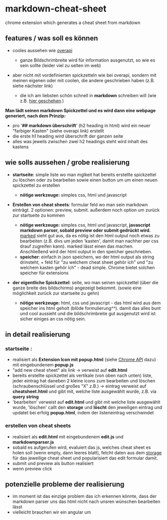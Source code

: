 # markdown-cheat-sheet
chrome extension which generates a cheat sheet from markdown

## features / was soll es können

* cooles aussehen wie <a href="http://overapi.com/git/">overapi</a>
  * ganze Bildschrimbreite wird für information ausgenutzt, so wie es sein sollte (leider viel zu selten im web)
  
* aber nicht mit vordefinierten spickzetteln wie bei overapi, sondern mit meinen eigenen oder mit coolen, die andere geschrieben haben (z.B. siehe nächster link) 
  * die ich am liebsten schön schnell in **markdown** schreiben will (wie z.B. <a href="https://github.com/tiimgreen/github-cheat-sheet/blob/master/README.md">hier geschehen</a>.)

**Man lädt seinen markdown Spickzettel und es wird dann eine webpage generiert, nach dem Prinzip:**
  * pro '**## markdown überschrift**' (h2 heading in html) wird ein neuer "farbiger Kasten" (siehe overapi link) erstellt
  * die erste h1 heading wird überschrift der ganzen seite
  * alles was jeweils zwischen zwei h2 headings steht wird inhalt des kastens

## wie solls aussehen / grobe realisierung

* **startseite**: simple liste wo man mglkeit hat bereits erstellte spickzettel zu löschen oder zu bearbeiten sowie einen button um 
um einen neuen spickzettel zu erstellen
  * **nötige werkzeuge:** simples css, html und javascript
  
* **Erstellen von cheat sheets**: formular feld wo man sein markdown einträgt. 2 optionen: preview, submit. außerdem noch option um zurück zur 
startseite zu kommen
  * **nötige werkzeuge:** simples css, html und javascript, **javascript markdown parser, sobald preview oder submit gedrückt wird.**  
  <a href="https://github.com/chjj/marked">marked</a> sieht gut aus, da es nötig ist den html output noch etwas zu bearbeiten
  (z.B. divs um jeden 'kasten', damit man nachher per css drauf zugreifen kann). marked lässt einen das machen.
  Anschließend wird der html output in den speicher geschrieben.   
  * **speicher**: einfach in json speichern, wo der html output als string drinsteht, + feld für "zu welchem cheat sheet
  gehör ich" und "zu welchem kasten gehör ich" - dead simple. Chrome bietet solchen speicher für extensions
  
* **der eigentliche Spickzettel**: seite, wo man seinen spickzettel (über die ganze breite des bildschirms) angezeigt bekommt.
(sowie eine möglichkeit zurück zur startseite zu gehn)
  * **nötige werkzeuge:** html, css und javascript - das html wird aus dem speicher ins html geholt (blöde formulierung^^).
  damit das alles bunt und cool aussieht und die bildschrimbreite gut ausgenutzt wird ist sicher einiges an css nötig sein.
  
## in detail realisierung

### **startseite** : 
* realisiert als **Extension Icon mit popup.html** (siehe <a href="https://developer.chrome.com/extensions/browserAction">Chrome API</a> dazu) mit eingebundenem **popup.js**
* "add new cheat sheet" als link -> verweist auf **edit.html**
* bereits erstellte spickzettel als vertikale (von oben nach unten) liste, jeder eintrag hat daneben 2 kleine icons zum bearbeiten und löschen (schraubenschlüssel und großes "X" z.B.) -> eintrag verweist auf **cheatsheet.html** und gibt mit, welche liste ausgewählt wurde, z.B. via **query string**  
* 'bearbeiten' verweist auf **edit.html** und gibt mit welche liste ausgewählt wurde, 'löschen' callt den **storage** und **löscht** den jeweiligen eintrag und updatet bei erfolg **popup.html**, indem der listeneintrag verschwindet 

### **erstellen von cheat sheets**

* realisiert als **edit.html** mit eingebundenem **edit.js** und **markdownparser.js**
* sobald es aufgerufen wird, evaluiert das js, welches cheat sheet es holen soll (wenn empty, dann leeres blatt), fetcht daten aus dem <a href="https://developer.chrome.com/apps/app_storage">storage</a> für das jeweilige cheat sheet und popularisiert das edit formular damit. 
* submit und preview als button realisiert
* wenn preview click  

## potenzielle probleme der realisierung

* im moment ist das einzige problem das ich erkennen könnte, dass der markdown parser uns das html nicht nach unsren wünschen bearbeiten lässt
* vielleicht brauchen wir ein angular um  
  

  
